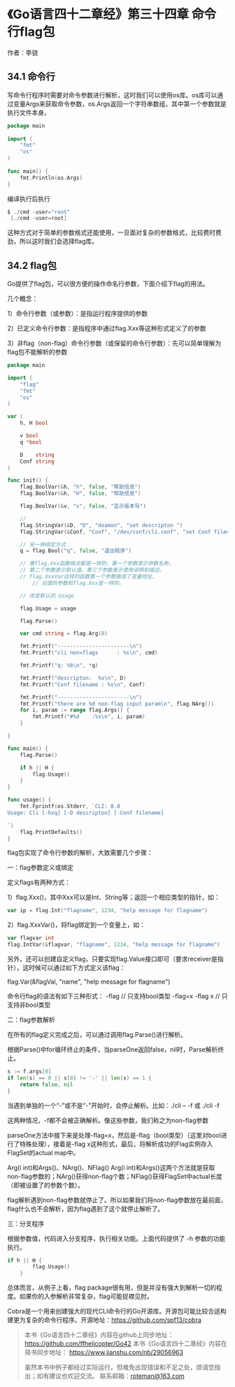 # 《Go语言四十二章经》第三十四章 命令行flag包 

作者：李骁

## 34.1 命令行

写命令行程序时需要对命令参数进行解析，这时我们可以使用os库。os库可以通过变量Args来获取命令参数，os.Args返回一个字符串数组，其中第一个参数就是执行文件本身。

```Go
package main
 
import (
    "fmt"
    "os"
)
 
func main() {
    fmt.Println(os.Args)
}
```

编译执行后执行

```Go
$ ./cmd -user="root"
 [./cmd -user=root]
```

这种方式对于简单的参数格式还能使用，一旦面对复杂的参数格式，比较费时费劲，所以这时我们会选择flag库。


## 34.2 flag包

Go提供了flag包，可以很方便的操作命名行参数，下面介绍下flag的用法。

几个概念：

1）命令行参数（或参数）：是指运行程序提供的参数

2）已定义命令行参数：是指程序中通过flag.Xxx等这种形式定义了的参数

3）非flag（non-flag）命令行参数（或保留的命令行参数）：先可以简单理解为flag包不能解析的参数

```Go
package main

import (
	"flag"
	"fmt"
	"os"
)

var (
	h, H bool

	v bool
	q *bool

	D    string
	Conf string
)

func init() {
	flag.BoolVar(&h, "h", false, "帮助信息")
	flag.BoolVar(&h, "H", false, "帮助信息")

	flag.BoolVar(&v, "v", false, "显示版本号")

	//
	flag.StringVar(&D, "D", "deamon", "set descripton ")
	flag.StringVar(&Conf, "Conf", "/dev/conf/cli.conf", "set Conf filename ")

	// 另一种绑定方式
	q = flag.Bool("q", false, "退出程序")

	// 像flag.Xxx函数格式都是一样的，第一个参数表示参数名称，
	// 第二个参数表示默认值，第三个参数表示使用说明和描述。
	// flag.XxxVar这样的函数第一个参数换成了变量地址，
        // 后面的参数和flag.Xxx是一样的。

	// 改变默认的 Usage

	flag.Usage = usage

	flag.Parse()

	var cmd string = flag.Arg(0)

	fmt.Printf("-----------------------\n")
	fmt.Printf("cli non=flags      : %s\n", cmd)

	fmt.Printf("q: %b\n", *q)

	fmt.Printf("descripton:  %s\n", D)
	fmt.Printf("Conf filename : %s\n", Conf)

	fmt.Printf("-----------------------\n")
	fmt.Printf("there are %d non-flag input param\n", flag.NArg())
	for i, param := range flag.Args() {
		fmt.Printf("#%d    :%s\n", i, param)
	}

}

func main() {
	flag.Parse()

	if h || H {
		flag.Usage()
	}
}

func usage() {
	fmt.Fprintf(os.Stderr, `CLI: 8.0
Usage: Cli [-hvq] [-D descripton] [-Conf filename] 

`)
	flag.PrintDefaults()
}
```

flag包实现了命令行参数的解析，大致需要几个步骤：

一：flag参数定义或绑定

定义flags有两种方式：

1）flag.Xxx()，其中Xxx可以是Int、String等；返回一个相应类型的指针，如：

```Go
var ip = flag.Int("flagname", 1234, "help message for flagname")
```

2）flag.XxxVar()，将flag绑定到一个变量上，如：

```Go
var flagvar int
flag.IntVar(&flagvar, "flagname", 1234, "help message for flagname")
```

另外，还可以创建自定义flag，只要实现flag.Value接口即可（要求receiver是指针），这时候可以通过如下方式定义该flag：

flag.Var(&flagVal, "name", "help message for flagname")

命令行flag的语法有如下三种形式：
-flag // 只支持bool类型
-flag=x
-flag x // 只支持非bool类型

二：flag参数解析

在所有的flag定义完成之后，可以通过调用flag.Parse()进行解析。

根据Parse()中for循环终止的条件，当parseOne返回false，nil时，Parse解析终止。
```Go
s := f.args[0]
if len(s) == 0 || s[0] != '-' || len(s) == 1 {
    return false, nil
}
```
当遇到单独的一个“-”或不是“-”开始时，会停止解析。比如：./cli – -f 或 ./cli -f

这两种情况，-f都不会被正确解析。像这些参数，我们称之为non-flag参数

parseOne方法中接下来是处理-flag=x，然后是-flag（bool类型）（这里对bool进行了特殊处理），接着是-flag x这种形式，最后，将解析成功的Flag实例存入FlagSet的actual map中。

Arg(i int)和Args()、NArg()、NFlag()
Arg(i int)和Args()这两个方法就是获取non-flag参数的；NArg()获得non-flag个数；NFlag()获得FlagSet中actual长度（即被设置了的参数个数）。

flag解析遇到non-flag参数就停止了。所以如果我们将non-flag参数放在最前面，flag什么也不会解析，因为flag遇到了这个就停止解析了。

三：分支程序

根据参数值，代码进入分支程序，执行相关功能。上面代码提供了 -h 参数的功能执行。
```Go
if h || H {
		flag.Usage()
	}
```
总体而言，从例子上看，flag package很有用，但是并没有强大到解析一切的程度。如果你的入参解析非常复杂，flag可能捉襟见肘。

Cobra是一个用来创建强大的现代CLI命令行的Go开源库。开源包可能比较合适构建更为复杂的命令行程序。开源地址：https://github.com/spf13/cobra


>本书《Go语言四十二章经》内容在github上同步地址：https://github.com/ffhelicopter/Go42
>本书《Go语言四十二章经》内容在简书同步地址：  https://www.jianshu.com/nb/29056963
>
>虽然本书中例子都经过实际运行，但难免出现错误和不足之处，烦请您指出；如有建议也欢迎交流。
>联系邮箱：roteman@163.com